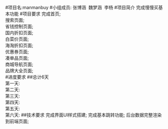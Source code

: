 #项目名:manmanbuy
#小组成员: 张博涵&nbsp; 魏梦涵&nbsp; 李杨
#项目简介
     完成慢慢买基本功能
#项目要求
   完成首页;<br/>
   搜索页面;<br/>
   省钱控制页面;<br/>
   国内折扣页面;<br/>
   白菜价页面;<br/>
   海淘折扣页面;<br/>
   优惠券页面;<br/>
   凑单品页面;<br/>
   商城导航页面;<br/>
   品牌大全页面;<br/>
#进度要求
  ##总计6天<br/>
  第一天:<br/>
  第二天:<br/>
  第三天:<br/>
  第四天:<br/>
  第五天:<br/>
  第六天:
##技术要求
   完成界面UI样式搭建;
   完成基本跳转功能;
   后台数据完整渲染到前端页面;
